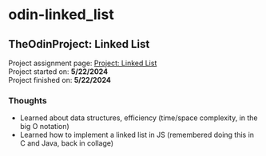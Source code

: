 # odin-linked_list
## TheOdinProject: Linked List
Project assignment page: [Project: Linked List](https://www.theodinproject.com/lessons/javascript-linked-lists)\
Project started on: **5/22/2024**\
Project finished on: **5/22/2024**

### Thoughts
- Learned about data structures, efficiency (time/space complexity, in the big O notation)
- Learned how to implement a linked list in JS (remembered doing this in C and Java, back in collage)